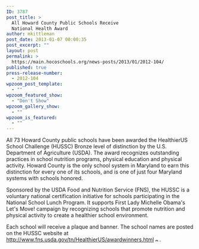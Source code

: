```yaml
---
ID: 3787
post_title: >
  All Howard County Public Schools Receive
  National Health Award
author: mkittleman
post_date: 2013-01-07 00:00:35
post_excerpt: ""
layout: post
permalink: >
  https://main.hocoschools.org/news-posts/2013/01/2012-104/
published: true
press-release-number:
  - 2012-104
wpzoom_post_template:
  - ""
wpzoom_featured_show:
  - "Don't Show"
wpzoom_gallery_show:
  - ""
wpzoom_is_featured:
  - ""
---
```

All 73 Howard County public schools have been awarded the HealthierUS School Challenge (HUSSC) Bronze level of distinction by the U.S. Department of Agriculture (USDA). The award recognizes outstanding practices in school nutrition programs, physical education and physical activity. Howard County is the only school system in Maryland to earn this distinction for every one of its schools, and is one of just four Maryland systems with schools honored.

Sponsored by the USDA Food and Nutrition Service (FNS), the HUSSC is a voluntary national certification initiative for schools participating in the National School Lunch Program. It supports First Lady Michelle Obama's Let's Move! campaign by recognizing schools that promote nutrition and physical activity to create a healthier school environment.

Each school will receive a plaque and banner. The school names are posted on the HUSSC website at <a href="http://www.fns.usda.gov/tn/HealthierUS/awardwinners.html" target="_blank">http://www.fns.usda.gov/tn/HealthierUS/awardwinners.html <img alt="new webpage icon" src="http://www.hcpss.org/images/new_webpage.gif" width="11" height="10" align="bottom" border="0" /></a>.